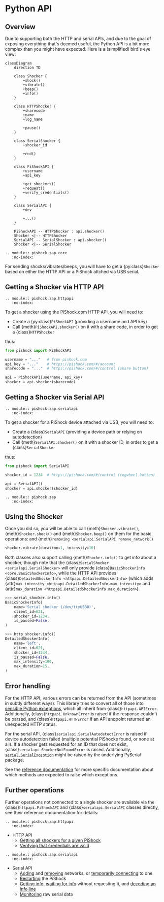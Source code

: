 # Python API

## Overview

Due to supporting both the HTTP and serial APIs, and due to the goal of exposing
everything that's deemed useful, the Python API is a bit more complex than you
might have expected. Here is a (simplified) bird's eye view:

```{mermaid}
classDiagram
    direction TD

    class Shocker {
        +shock()
        +vibrate()
        +beep()
        +info()
    }

    class HTTPShocker {
        +sharecode
        +name
        +log_name

        +pause()
    }

    class SerialShocker {
        +shocker_id

        +end()
    }

    class PiShockAPI {
        +username
        +api_key

        +get_shockers()
        +request()
        +verify_credentials()
    }

    class SerialAPI {
        +dev

        +...()
    }

    PiShockAPI -- HTTPShocker : api.shocker()
    Shocker <|-- HTTPShocker
    SerialAPI -- SerialShocker : api.shocker()
    Shocker <|-- SerialShocker
```

```{eval-rst}
.. module:: pishock.zap.core
   :no-index:
```

For sending shocks/vibrates/beeps, you will have to get a {py:class}`Shocker`
based on either the HTTP API or a PiShock attched via USB serial.

## Getting a Shocker via HTTP API

```{eval-rst}
.. module:: pishock.zap.httpapi
   :no-index:
```

To get a shocker using the PiShock.com HTTP API, you will need to:

- Create a {py:class}`PiShockAPI` (providing a username and API key)
- Call {meth}`PiShockAPI.shocker()` on it with a share code, in order to get a {class}`HTTPShocker`

thus:

```python
from pishock import PiShockAPI

username = "..."   # from pishock.com
api_key = "..."    # https://pishock.com/#/account
sharecode = "..."  # https://pishock.com/#/control (share button)

api = PiShockAPI(username, api_key)
shocker = api.shocker(sharecode)
```

## Getting a Shocker via Serial API

```{eval-rst}
.. module:: pishock.zap.serialapi
   :no-index:
```

To get a shocker for a PiShock device attached via USB, you will need to:

- Create a {class}`SerialAPI` (providing a device path or relying on autodetection)
- Call {meth}`SerialAPI.shocker()` on it with a shocker ID, in order to get a {class}`SerialShocker`

thus:

```python
from pishock import SerialAPI

shocker_id = 1234  # https://pishock.com/#/control (cogwheel button)

api = SerialAPI()
shocker = api.shocker(shocker_id)
```

```{eval-rst}
.. module:: pishock.zap
   :no-index:
```

## Using the Shocker

Once you did so, you will be able to call {meth}`Shocker.vibrate()`,
{meth}`Shocker.shock()` and {meth}`Shocker.beep()` on them for the basic
operations:
 and {meth}`removing <serialapi.SerialAPI.remove_network()`
```python
shocker.vibrate(duration=1, intensity=10)
```

Both classes also support calling {meth}`Shocker.info()` to get info
about a shocker, though note that the {class}`SerialShocker <serialapi.SerialShocker>` will only provide
{class}`BasicShockerInfo <core.BasicShockerInfo>`, while the HTTP API provides
{class}`DetailedShockerInfo <httpapi.DetailedShockerInfo>` (which adds
{attr}`max_intensity <httpapi.DetailedShockerInfo.max_intensity>` and
{attr}`max_duration <httpapi.DetailedShockerInfo.max_duration>`).

```python
>>> serial_shocker.info()
BasicShockerInfo(
    name='Serial shocker (/dev/ttyUSB0)',
    client_id=621,
    shocker_id=1234,
    is_paused=False,
)

>>> http_shocker.info()
DetailedShockerInfo(
    name='left',
    client_id=621,
    shocker_id=1234,
    is_paused=False,
    max_intensity=100,
    max_duration=15,
)
```

## Error handling

For the HTTP API, various errors can be returned from the API (sometimes in
subtly different ways). This library tries to convert all of those into
[sensible Python exceptions](#http-api-errors), which all inherit from
{class}`httpapi.APIError`. Additionally, {class}`httpapi.UnknownError` is raised
if the response couldn't be parsed, and {class}`httpapi.HTTPError` if an API
endpoint returned an unexpected HTTP status.

For the serial API, {class}`serialapi.SerialAutodetectError` is raised if device
autodetection failed (multiple potential PiShocks found, or none at all). If a
shocker gets requested for an ID that does not exist,
{class}`serialapi.ShockerNotFoundError` is raised. Additionally,
[`serial.SerialException`](https://pyserial.readthedocs.io/en/latest/pyserial_api.html#exceptions)
might be raised by the underlying PySerial package.

See the [reference documentation](#reference) for more specific documentation
about which methods are expected to raise which exceptions.

## Further operations

Further operations not connected to a single shocker are available via the
{class}`httpapi.PiShockAPI` and {class}`serialapi.SerialAPI` classes directly, see
their reference documentation for details:


```{eval-rst}
.. module:: pishock.zap.httpapi
   :no-index:
```

- HTTP API
  - [Getting all shockers for a given PiShock](#PiShockAPI.get_shockers())
  - [Verifying that credentials are valid](#PiShockAPI.verify_credentials())

```{eval-rst}
.. module:: pishock.zap.serialapi
   :no-index:
```

- Serial API
  - [Adding](#SerialAPI.add_network()) and [removing](#SerialAPI.remove_network()) networks, or [temporarily connecting](#SerialAPI.try_connect()) to one
  - [Restarting](#SerialAPI.restart()) the PiShock
  - [Getting info](#SerialAPI.info()), [waiting for info](#SerialAPI.wait_info()) without requesting it, and [decoding an info line](#SerialAPI.decode_info())
  - [Monitoring](#SerialAPI.monitor()) raw serial data
